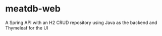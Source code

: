# meatdb-web
A Spring API with an H2 CRUD repository using Java as the backend and Thymeleaf for the UI
